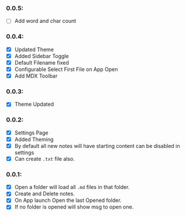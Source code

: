 ### 0.0.5:

- [ ] Add word and char count

### 0.0.4:

- [x] Updated Theme
- [x] Added Sidebar Toggle
- [x] Default Filename fixed
- [x] Configurable Select First File on App Open
- [x] Add MDX Toolbar

### 0.0.3:

- [x] Theme Updated

### 0.0.2:

- [x] Settings Page
- [x] Added Theming
- [x] By default all new notes will have starting content can be disabled in settings
- [x] Can create `.txt` file also.

### 0.0.1:

- [x] Open a folder will load all `.md` files in that folder.
- [x] Create and Delete notes.
- [x] On App launch Open the last Opened folder.
- [x] If no folder is opened will show msg to open one.
